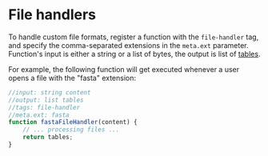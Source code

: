 <!-- TITLE: Develop custom file handlers -->

# File handlers

To handle custom file formats, register a function with the `file-handler` tag, and specify the comma-separated
extensions in the `meta.ext` parameter. Function's input is either a string or a list of bytes, the output is list of
[tables](../../overview/table.md).

For example, the following function will get executed whenever a user opens a file with the "fasta"
extension:

```javascript
//input: string content
//output: list tables
//tags: file-handler
//meta.ext: fasta
function fastaFileHandler(content) {
    // ... processing files ...
    return tables;
}
```